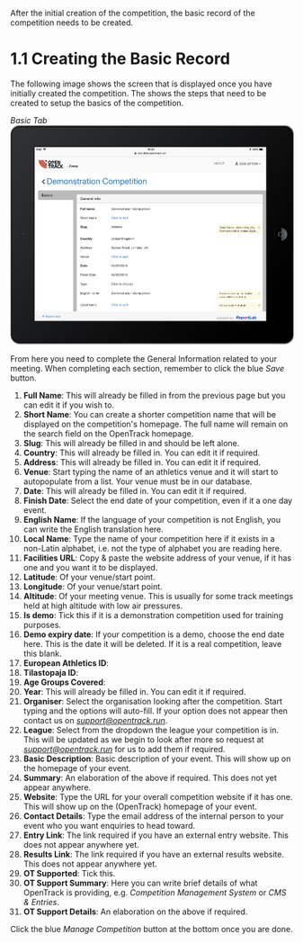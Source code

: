 <!-- TITLE: Training Manual - Basic Tab-->

After the initial creation of the competition, the basic record of the competition needs to be created. 
# 1.1 Creating the Basic Record
The following image shows the screen that is displayed once you have initially created the competition. The shows the steps that need to be created to setup the basics of the competition. 

*Basic Tab*
![Basic Tab](/uploads/basic-tab/basic-tab.png "Basic Tab")

From here you need to complete the General Information related to your meeting. When completing each section, remember to click the blue *Save* button. 

1. **Full Name**: This will already be filled in from the previous page but you can edit it if you wish to.
2. **Short Name**: You can create a shorter competition name that will be displayed on the competition's homepage. The full name will remain on the search field on the OpenTrack homepage.
3. **Slug**: This will already be filled in and should be left alone.
4. **Country**: This will already be filled in. You can edit it if required.
5. **Address**: This will already be filled in. You can edit it if required.
6. **Venue**: Start typing the name of an athletics venue and it will start to autopopulate from a list. Your venue must be in our database.
7. **Date**: This will already be filled in. You can edit it if required.
8. **Finish Date**: Select the end date of your competition, even if it a one day event.
9. **English Name**: If the language of your competition is not English, you can write the English translation here. 
10. **Local Name**: Type the name of your competition here if it exists in a non-Latin alphabet, i.e. not the type of alphabet you are reading here.
11. **Facilities URL**: Copy & paste the website address of your venue, if it has one and you want it to be displayed.
12. **Latitude**: Of your venue/start point.
13. **Longitude**: Of your venue/start point.
14. **Altitude**: Of your meeting venue. This is usually for some track meetings held at high altitude with low air pressures.
15. **Is demo**: Tick this if it is a demonstration competition used for training purposes.
16. **Demo expiry date**: If your competition is a demo, choose the end date here. This is the date it will be deleted. If it is a real competition, leave this blank.
17. **European Athletics ID**:
18. **Tilastopaja ID**:
19. **Age Groups Covered**: 
20. **Year**: This will already be filled in. You can edit it if required.
21. **Organiser**: Select the organisation looking after the competition. Start typing and the options will auto-fill. If your option does not appear then contact us on *support@opentrack.run*.
22. **League**: Select from the dropdown the league your competition is in. This will be updated as we begin to look after more so request at *support@opentrack.run* for us to add them if required.
23. **Basic Description**: Basic description of your event. This will show up on the homepage of your event.
24. **Summary**: An elaboration of the above if required. This does not yet appear anywhere.
25. **Website**: Type the URL for your overall competition website if it has one. This will show up on the (OpenTrack) homepage of your event.
26. **Contact Details**: Type the email address of the internal person to your event who you want enquiries to head toward.
27. **Entry Link**: The link required if you have an external entry website. This does not appear anywhere yet.
28. **Results Link**: The link required if you have an external results website. This does not appear anywhere yet.
29. **OT Supported**: Tick this.
30. **OT Support Summary**: Here you can write brief details of what OpenTrack is providing, e.g. *Competition Management System* or *CMS & Entries*.
31. **OT Support Details**:  An elaboration on the above if required.

Click the blue *Manage Competition* button at the bottom once you are done.